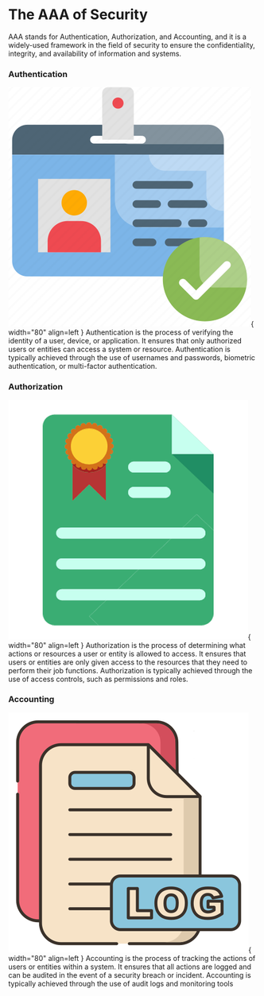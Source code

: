 # The AAA of Security

AAA stands for Authentication, Authorization, and Accounting, and it is a widely-used framework in the field of security to ensure the confidentiality, integrity, and availability of information and systems.

### Authentication

![admin](icons/authent.png){ width="80" align=left }
Authentication is the process of verifying the identity of a user, device, or application. It ensures that only authorized users or entities can access a system or resource. Authentication is typically achieved through the use of usernames and passwords, biometric authentication, or multi-factor authentication.

### Authorization

![admin](icons/author.png){ width="80" align=left }
Authorization is the process of determining what actions or resources a user or entity is allowed to access. It ensures that users or entities are only given access to the resources that they need to perform their job functions. Authorization is typically achieved through the use of access controls, such as permissions and roles.

### Accounting

![admin](icons/account.png){ width="80" align=left }
Accounting is the process of tracking the actions of users or entities within a system. It ensures that all actions are logged and can be audited in the event of a security breach or incident. Accounting is typically achieved through the use of audit logs and monitoring tools
